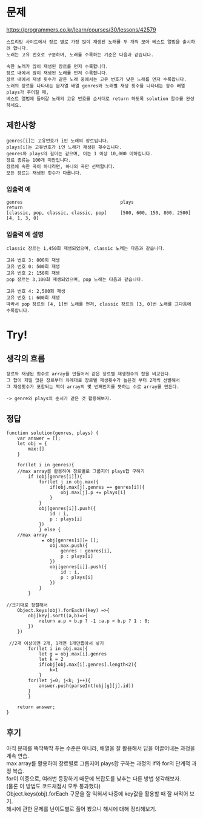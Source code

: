# 문제
https://programmers.co.kr/learn/courses/30/lessons/42579
```
스트리밍 사이트에서 장르 별로 가장 많이 재생된 노래를 두 개씩 모아 베스트 앨범을 출시하려 합니다.
노래는 고유 번호로 구분하며, 노래를 수록하는 기준은 다음과 같습니다.

속한 노래가 많이 재생된 장르를 먼저 수록합니다.
장르 내에서 많이 재생된 노래를 먼저 수록합니다.
장르 내에서 재생 횟수가 같은 노래 중에서는 고유 번호가 낮은 노래를 먼저 수록합니다.
노래의 장르를 나타내는 문자열 배열 genres와 노래별 재생 횟수를 나타내는 정수 배열 plays가 주어질 때,
베스트 앨범에 들어갈 노래의 고유 번호를 순서대로 return 하도록 solution 함수를 완성하세요.
```
## 제한사항
```
genres[i]는 고유번호가 i인 노래의 장르입니다.
plays[i]는 고유번호가 i인 노래가 재생된 횟수입니다.
genres와 plays의 길이는 같으며, 이는 1 이상 10,000 이하입니다.
장르 종류는 100개 미만입니다.
장르에 속한 곡이 하나라면, 하나의 곡만 선택합니다.
모든 장르는 재생된 횟수가 다릅니다.
```
### 입출력 예
```
genres	                                  plays	                          return
[classic, pop, classic, classic, pop]	  [500, 600, 150, 800, 2500]	  [4, 1, 3, 0]
```
### 입출력 예 설명
```
classic 장르는 1,450회 재생되었으며, classic 노래는 다음과 같습니다.

고유 번호 3: 800회 재생
고유 번호 0: 500회 재생
고유 번호 2: 150회 재생
pop 장르는 3,100회 재생되었으며, pop 노래는 다음과 같습니다.

고유 번호 4: 2,500회 재생
고유 번호 1: 600회 재생
따라서 pop 장르의 [4, 1]번 노래를 먼저, classic 장르의 [3, 0]번 노래를 그다음에 수록합니다.
```

# Try!
## 생각의 흐름
```
장르와 재생된 횟수로 array를 만들어서 같은 장르별 재생횟수의 합을 비교한다.
그 합이 제일 많은 장르부터 차례대로 장르별 재생횟수가 높은것 부터 2개씩 선발해서 
그 재생횟수가 포함되는 짝이 array의 몇 번째인지를 뜻하는 수로 array를 만든다.

-> genre와 plays의 순서가 같은 것 활용해보자.
```

## 정답
```
function solution(genres, plays) {
    var answer = [];
    let obj = {
        max:[]
    }

    for(let i in genres){
    //max array를 활용하여 장르별로 그룹지어 plays합 구하기
        if (obj[genres[i]]){
            for(let j in obj.max){
                if(obj.max[j].genres == genres[i]){
                    obj.max[j].p += plays[i]
                }
            }
            obj[genres[i]].push({
                id : i,
                p : plays[i]
            })
            } else {
    //max array
             ★ obj[genres[i]]= [];
                obj.max.push({
                    genres : genres[i],
                    p : plays[i]
                })
                obj[genres[i]].push({
                    id : i,
                    p : plays[i]
                })
            }
        }  

//크기대로 정렬해서
    Object.keys(obj).forEach((key) =>{
        obj[key].sort((a,b)=>{
            return a.p > b.p ? -1 :a.p < b.p ? 1 : 0;
        })
    })
    
 //2개 이상이면 2개, 1개면 1개만뽑아서 넣기
        for(let i in obj.max){
            let g = obj.max[i].genres
            let k = 2
            if(obj[obj.max[i].genres].length<2){
                k=1
            }
        for(let j=0; j<k; j++){
            answer.push(parseInt(obj[g][j].id))
        }
        }

    return answer;
}
```

## 후기
아직 문제를 뚝딱뚝딱 푸는 수준은 아니라, 배열을 잘 활용해서 답을 이끌어내는 과정을 계속 연습.<br>
max array를 활용하여 장르별로 그룹지어 plays합 구하는 과정의 if와 for의 단계적 과정 복습.<br>
for이 이중으로, 여러번 등장하기 때문에 복잡도를 낮추는 다른 방법 생각해보자.<br>
(물론 이 방법도 코드채점시 모두 통과했다)<br>
Object.keys(obj).forEach 구문을 잘 익혀서 나중에 key값을 활용할 때 잘 써먹어 보기.<br>
해시에 관한 문제를 난이도별로 풀어 봤으니 해시에 대해 정리해보기.<br>
